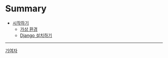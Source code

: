 # Summary

- [시작하기](./ch01/sec00-시작하기.md)
  - [가상 환경](./ch01/sec01-가상-환경.md)
  - [Django 설치하기](./ch01/sec02-Django-설치하기.md)

---

[기여자](기여자.md)